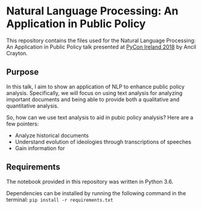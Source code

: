 # Natural Language Processing: An Application in Public Policy

This repository contains the files used for the Natural Language Processing: An Application in Public Policy talk presented at [PyCon Ireland 2018](https://pyconie18.python.ie) by Ancil Crayton.
## Purpose
In this talk, I aim to show an application of NLP to enhance public policy analysis. Specifically, we will focus on using text analysis for analyzing important documents and being able to provide both a qualitative and quantitative analysis.

So, how can we use text analysis to aid in pubic policy analysis? Here are a few pointers:
- Analyze historical documents
- Understand evolution of ideologies through transcriptions of speeches
- Gain information for  
## Requirements
The notebook provided in this repository was written in Python 3.6.

Dependencies can be installed by running the following command in the terminal:
`pip install -r requirements.txt` 
